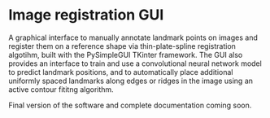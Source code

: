 Image registration GUI
==============================

A graphical interface to manually annotate landmark points on images and register them on a reference shape via thin-plate-spline registration algotihm, built with the PySimpleGUI TKinter framework.
The GUI also provides an interface to train and use a convolutional neural network model to predict landmark positions, and to automatically place additional uniformly spaced landmarks along edges or ridges in the image using an active contour fititng algorithm.

Final version of the software and complete documentation coming soon.

